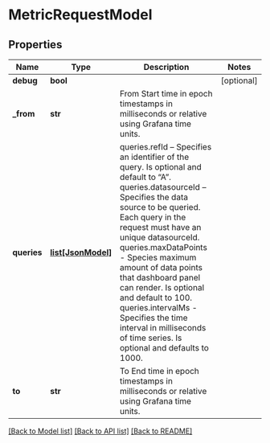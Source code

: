 # MetricRequestModel

## Properties
Name | Type | Description | Notes
------------ | ------------- | ------------- | -------------
**debug** | **bool** |  | [optional] 
**_from** | **str** | From Start time in epoch timestamps in milliseconds or relative using Grafana time units. | 
**queries** | [**list[JsonModel]**](JsonModel.md) | queries.refId – Specifies an identifier of the query. Is optional and default to “A”. queries.datasourceId – Specifies the data source to be queried. Each query in the request must have an unique datasourceId. queries.maxDataPoints - Species maximum amount of data points that dashboard panel can render. Is optional and default to 100. queries.intervalMs - Specifies the time interval in milliseconds of time series. Is optional and defaults to 1000. | 
**to** | **str** | To End time in epoch timestamps in milliseconds or relative using Grafana time units. | 

[[Back to Model list]](../README.md#documentation-for-models) [[Back to API list]](../README.md#documentation-for-api-endpoints) [[Back to README]](../README.md)


